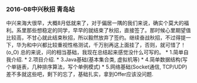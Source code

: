 <h3>2016-08中兴秋招 青岛站</h3>
  中兴来海大很早，大概8月低就来了，对于偏居一隅的我们来说，确实个莫大的福利。系里那些想稳定的同学，早早的就结束了秋招，直接签了。那时候心里期望值比较高，不甘心就此结束秋招，所以毅然放弃了签约。继续奋战秋招，不过得提一下，华为和中兴都比较重视性格测试，千万别再这上面挂了，否则，就可惜了！(o_O)
  总的来说，问的相当基础，我现在总结起来感觉没什么可写的。
* 1.简单自我介绍.
* 2.项目介绍.
* 3.Java基础(基本集合类, 虚拟机等)
* 4.简单数据结构(写个单链表，几种排序算法，写个单例模式)
* 5.网络基础(Socket通信, TCP/UDP)     
  差不多就这些吧，剩下的忘了，基础扎实，拿到Offer应该没问题.
